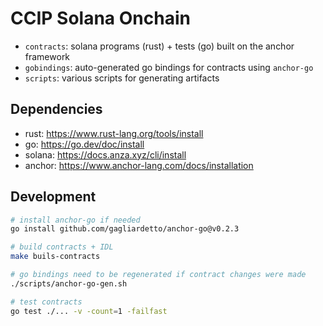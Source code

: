 # CCIP Solana Onchain

- `contracts`: solana programs (rust) + tests (go) built on the anchor framework
- `gobindings`: auto-generated go bindings for contracts using `anchor-go`
- `scripts`: various scripts for generating artifacts

## Dependencies

- rust: https://www.rust-lang.org/tools/install
- go: https://go.dev/doc/install
- solana: https://docs.anza.xyz/cli/install
- anchor: https://www.anchor-lang.com/docs/installation

## Development

```bash
# install anchor-go if needed
go install github.com/gagliardetto/anchor-go@v0.2.3

# build contracts + IDL
make buils-contracts

# go bindings need to be regenerated if contract changes were made
./scripts/anchor-go-gen.sh

# test contracts
go test ./... -v -count=1 -failfast
```
